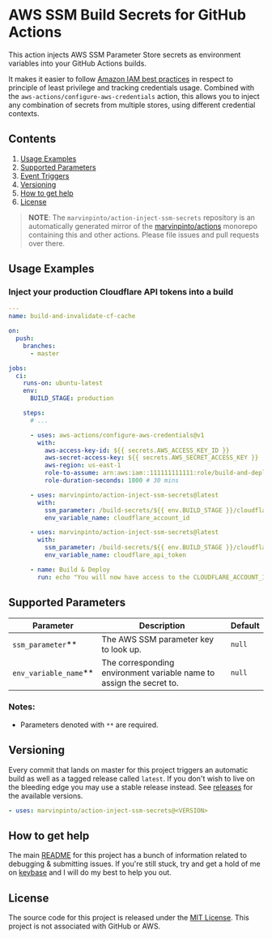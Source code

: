 # AWS SSM Build Secrets for GitHub Actions

This action injects AWS SSM Parameter Store secrets as environment variables into your GitHub Actions builds.

It makes it easier to follow [Amazon IAM best practices](https://docs.aws.amazon.com/IAM/latest/UserGuide/best-practices.html) in respect to principle of least privilege and tracking credentials usage. Combined with the `aws-actions/configure-aws-credentials` action, this allows you to inject any combination of secrets from multiple stores, using different credential contexts.

## Contents

1. [Usage Examples](#usage-examples)
1. [Supported Parameters](#supported-parameters)
1. [Event Triggers](#event-triggers)
1. [Versioning](#versioning)
1. [How to get help](#how-to-get-help)
1. [License](#license)

> **NOTE**: The `marvinpinto/action-inject-ssm-secrets` repository is an automatically generated mirror of the [marvinpinto/actions](https://github.com/marvinpinto/actions) monorepo containing this and other actions. Please file issues and pull requests over there.

## Usage Examples

### Inject your production Cloudflare API tokens into a build

```yaml
---
name: build-and-invalidate-cf-cache

on:
  push:
    branches:
      - master

jobs:
  ci:
    runs-on: ubuntu-latest
    env:
      BUILD_STAGE: production

    steps:
      # ...

      - uses: aws-actions/configure-aws-credentials@v1
        with:
          aws-access-key-id: ${{ secrets.AWS_ACCESS_KEY_ID }}
          aws-secret-access-key: ${{ secrets.AWS_SECRET_ACCESS_KEY }}
          aws-region: us-east-1
          role-to-assume: arn:aws:iam::111111111111:role/build-and-deploy-website
          role-duration-seconds: 1800 # 30 mins

      - uses: marvinpinto/action-inject-ssm-secrets@latest
        with:
          ssm_parameter: /build-secrets/${{ env.BUILD_STAGE }}/cloudflare-account-id
          env_variable_name: cloudflare_account_id

      - uses: marvinpinto/action-inject-ssm-secrets@latest
        with:
          ssm_parameter: /build-secrets/${{ env.BUILD_STAGE }}/cloudflare-api-token
          env_variable_name: cloudflare_api_token

      - name: Build & Deploy
        run: echo "You will now have access to the CLOUDFLARE_ACCOUNT_ID and CLOUDFLARE_API_TOKEN environment variables in all your subsequent build steps"
```

## Supported Parameters

| Parameter               | Description                                                          | Default |
| ----------------------- | -------------------------------------------------------------------- | ------- |
| `ssm_parameter`\*\*     | The AWS SSM parameter key to look up.                                | `null`  |
| `env_variable_name`\*\* | The corresponding environment variable name to assign the secret to. | `null`  |

### Notes:

- Parameters denoted with `**` are required.

## Versioning

Every commit that lands on master for this project triggers an automatic build as well as a tagged release called `latest`. If you don't wish to live on the bleeding edge you may use a stable release instead. See [releases](../../releases/latest) for the available versions.

```yaml
- uses: marvinpinto/action-inject-ssm-secrets@<VERSION>
```

## How to get help

The main [README](https://github.com/marvinpinto/actions/blob/master/README.md) for this project has a bunch of information related to debugging & submitting issues. If you're still stuck, try and get a hold of me on [keybase](https://keybase.io/marvinpinto) and I will do my best to help you out.

## License

The source code for this project is released under the [MIT License](/LICENSE). This project is not associated with GitHub or AWS.

